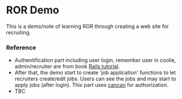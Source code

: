 ROR Demo
=========================================
This is a demo/note of learning ROR through creating a web site for recruiting.


### Reference
* Authentification part including user login, remember user in coolie, admin/recruiter are from book [Rails tutorial](www.railstutorial.org).
* After that, the demo start to create 'job application' functions to let recruiters create/edit jobs. Users can see the jobs and may start to apply jobs (after login). This part uses [cancan](https://github.com/ryanb/cancan) for authorization.
* TBC
